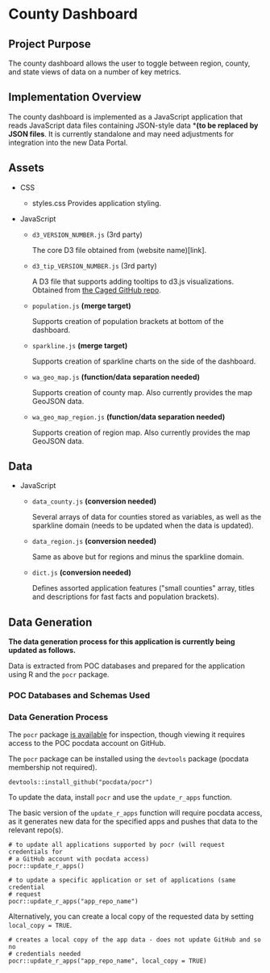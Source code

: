 # County Dashboard
## Project Purpose
The county dashboard allows the user to toggle between region, county, and state 
views of data on a number of key metrics.

## Implementation Overview
The county dashboard is implemented as a JavaScript application that reads
JavaScript data files containing JSON-style data ***(to be replaced by JSON
files**. It is currently standalone and may need adjustments for integration 
into the new Data Portal.

## Assets
* CSS
	* styles.css
	Provides application styling.

* JavaScript
	* `d3_VERSION_NUMBER.js` (3rd party)
	
		The core D3 file obtained from (website name)[link].
	
	* `d3_tip_VERSION_NUMBER.js` (3rd party)
	
		A D3 file that supports adding tooltips to d3.js visualizations. 
		Obtained from [the Caged GitHub repo](https://github.com/caged/d3-tip).
	
	* `population.js` **(merge target)**
	
		Supports creation of population brackets at bottom of the dashboard.
	
	* `sparkline.js` **(merge target)**
	
		Supports creation of sparkline charts on the side of the dashboard.
	
	* `wa_geo_map.js` **(function/data separation needed)**
	
		Supports creation of county map. Also currently provides the map GeoJSON 
		data.
	
	* `wa_geo_map_region.js` **(function/data separation needed)**
	
		Supports creation of region map. Also currently provides the map GeoJSON 
		data.

## Data
* JavaScript
	* `data_county.js` **(conversion needed)**
	
		Several arrays of data for counties stored as variables, as well as the 
		sparkline domain (needs to be updated when the data is updated).
	
	* `data_region.js` **(conversion needed)**
	
		Same as above but for regions and minus the sparkline domain.
	
	* `dict.js` **(conversion needed)**
	
		Defines assorted application features ("small counties" array, titles
		and descriptions for fast facts and population brackets).

## Data Generation
**The data generation process for this application is currently being updated as
follows.**

Data is extracted from POC databases and prepared for the application using R
and the `pocr` package.

### POC Databases and Schemas Used

### Data Generation Process
The `pocr` package [is available](https://github.com/pocdata/pocr/tree/master/R)
for inspection, though viewing it requires access to the POC pocdata account
on GitHub.

The `pocr` package can be installed using the `devtools` package (pocdata 
membership not required).

```
devtools::install_github("pocdata/pocr")
```

To update the data, install `pocr` and use the `update_r_apps` function. 

The basic version of the `update_r_apps` function will require pocdata access, 
as it generates new data for the specified apps and pushes that data to the
relevant repo(s). 

```
# to update all applications supported by pocr (will request credentials for
# a GitHub account with pocdata access)
pocr::update_r_apps()

# to update a specific application or set of applications (same credential
# request
pocr::update_r_apps("app_repo_name")
```

Alternatively, you can create a local copy of the requested data by setting
`local_copy = TRUE`.

```
# creates a local copy of the app data - does not update GitHub and so no
# credentials needed
pocr::update_r_apps("app_repo_name", local_copy = TRUE)
```